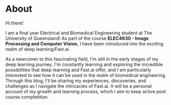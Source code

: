 # About

Hi there!

I am a final year Electrical and Biomedical Engineering student at The University of Queensland! As part of the course **ELEC4630 - Image Processing and Computer Vision**, I have been introduced into the exciting realm of deep learning/Fast.ai. 

As a newcomer to this fascinating field, I'm still in the early stages of my deep learning journey. I'm constantly learning and exploring the incredible possibilities that deep learning and Fast.ai offer, and I am particularly interested to see how it can be used in the realm of biomedical engineering.
Through this blog, I'll be sharing my experiences, discoveries, and challenges as I navigate the intricacies of Fast.ai. It will be a personal account of my growth and learning process, which I aim to keep active post course completition.
